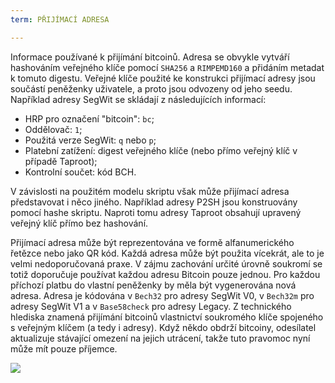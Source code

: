 ```yaml
---
term: PŘIJÍMACÍ ADRESA

---
```

Informace používané k přijímání bitcoinů. Adresa se obvykle vytváří hashováním veřejného klíče pomocí `SHA256` a `RIMPEMD160` a přidáním metadat k tomuto digestu. Veřejné klíče použité ke konstrukci přijímací adresy jsou součástí peněženky uživatele, a proto jsou odvozeny od jeho seedu. Například adresy SegWit se skládají z následujících informací:


- HRP pro označení "bitcoin": `bc`;
- Oddělovač: `1`;
- Použitá verze SegWit: `q` nebo `p`;
- Platební zatížení: digest veřejného klíče (nebo přímo veřejný klíč v případě Taproot);
- Kontrolní součet: kód BCH.

V závislosti na použitém modelu skriptu však může přijímací adresa představovat i něco jiného. Například adresy P2SH jsou konstruovány pomocí hashe skriptu. Naproti tomu adresy Taproot obsahují upravený veřejný klíč přímo bez hashování.

Přijímací adresa může být reprezentována ve formě alfanumerického řetězce nebo jako QR kód. Každá adresa může být použita vícekrát, ale to je velmi nedoporučovaná praxe. V zájmu zachování určité úrovně soukromí se totiž doporučuje používat každou adresu Bitcoin pouze jednou. Pro každou příchozí platbu do vlastní peněženky by měla být vygenerována nová adresa. Adresa je kódována v `Bech32` pro adresy SegWit V0, v `Bech32m` pro adresy SegWit V1 a v `Base58check` pro adresy Legacy. Z technického hlediska znamená přijímání bitcoinů vlastnictví soukromého klíče spojeného s veřejným klíčem (a tedy i adresy). Když někdo obdrží bitcoiny, odesílatel aktualizuje stávající omezení na jejich utrácení, takže tuto pravomoc nyní může mít pouze příjemce.

![](../../dictionnaire/assets/23.webp)